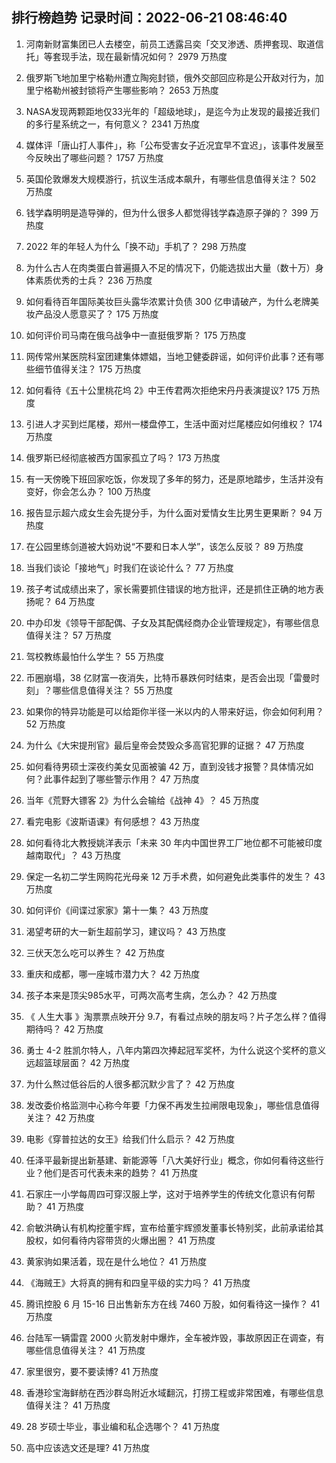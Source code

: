 
## 排行榜趋势 记录时间：2022-06-21 08:46:40
  
  1. 河南新财富集团已人去楼空，前员工透露吕奕「交叉渗透、质押套现、取道信托」等套现手法，现在最新情况如何？ 2979 万热度
    
  2. 俄罗斯飞地加里宁格勒州遭立陶宛封锁，俄外交部回应称是公开敌对行为，加里宁格勒州被封锁将产生哪些影响？ 2653 万热度
    
  3. NASA发现两颗距地仅33光年的「超级地球」，是迄今为止发现的最接近我们的多行星系统之一，有何意义？ 2341 万热度
    
  4. 媒体评「唐山打人事件」，称「公布受害女子近况宜早不宜迟」，该事件发展至今反映出了哪些问题？ 1757 万热度
    
  5. 英国伦敦爆发大规模游行，抗议生活成本飙升，有哪些信息值得关注？ 502 万热度
    
  6. 钱学森明明是造导弹的，但为什么很多人都觉得钱学森造原子弹的？ 399 万热度
    
  7. 2022 年的年轻人为什么「换不动」手机了？ 298 万热度
    
  8. 为什么古人在肉类蛋白普遍摄入不足的情况下，仍能选拔出大量（数十万）身体素质优秀的士兵？ 236 万热度
    
  9. 如何看待百年国际美妆巨头露华浓累计负债 300 亿申请破产，为什么老牌美妆产品没人愿意买了？ 175 万热度
    
  10. 如何评价司马南在俄乌战争中一直挺俄罗斯？ 175 万热度
    
  11. 网传常州某医院科室团建集体嫖娼，当地卫健委辟谣，如何评价此事？还有哪些细节值得关注？ 175 万热度
    
  12. 如何看待《五十公里桃花坞 2》中王传君两次拒绝宋丹丹表演提议? 175 万热度
    
  13. 引进人才买到烂尾楼，郑州一楼盘停工，生活中面对烂尾楼应如何维权？ 174 万热度
    
  14. 俄罗斯已经彻底被西方国家孤立了吗？ 173 万热度
    
  15. 有一天傍晚下班回家吃饭，你发现了多年的努力，还是原地踏步，生活并没有变好，你会怎么办？ 100 万热度
    
  16. 报告显示超六成女生会先提分手，为什么面对爱情女生比男生更果断？ 94 万热度
    
  17. 在公园里练剑道被大妈劝说“不要和日本人学”，该怎么反驳？ 89 万热度
    
  18. 当我们谈论「接地气」时我们在谈论什么？ 77 万热度
    
  19. 孩子考试成绩出来了，家长需要抓住错误的地方批评，还是抓住正确的地方表扬呢？ 64 万热度
    
  20. 中办印发《领导干部配偶、子女及其配偶经商办企业管理规定》，有哪些信息值得关注？ 57 万热度
    
  21. 驾校教练最怕什么学生？ 55 万热度
    
  22. 币圈崩塌，38 亿财富一夜消失，比特币暴跌何时结束，是否会出现「雷曼时刻」？哪些信息值得关注？ 55 万热度
    
  23. 如果你的特异功能是可以给距你半径一米以内的人带来好运，你会如何利用？ 52 万热度
    
  24. 为什么《大宋提刑官》最后皇帝会焚毁众多高官犯罪的证据？ 47 万热度
    
  25. 如何看待男硕士深夜约美女见面被骗 42 万，直到没钱才报警？具体情况如何？此事件起到了哪些警示作用？ 47 万热度
    
  26. 当年《荒野大镖客 2》为什么会输给《战神 4》？ 45 万热度
    
  27. 看完电影《波斯语课》有何感想？ 43 万热度
    
  28. 如何看待北大教授姚洋表示「未来 30 年内中国世界工厂地位都不可能被印度越南取代」？ 43 万热度
    
  29. 保定一名初二学生网购花光母亲 12 万手术费，如何避免此类事件的发生？ 43 万热度
    
  30. 如何评价《间谍过家家》第十一集？ 43 万热度
    
  31. 渴望考研的大一新生超前学习，建议吗？ 43 万热度
    
  32. 三伏天怎么吃可以养生？ 42 万热度
    
  33. 重庆和成都，哪一座城市潜力大？ 42 万热度
    
  34. 孩子本来是顶尖985水平，可两次高考生病，怎么办？ 42 万热度
    
  35. 《 人生大事 》淘票票点映开分 9.7，有看过点映的朋友吗？片子怎么样？值得期待吗？ 42 万热度
    
  36. 勇士 4-2 胜凯尔特人，八年内第四次捧起冠军奖杯，为什么说这个奖杯的意义远超篮球层面？ 42 万热度
    
  37. 为什么熬过低谷后的人很多都沉默少言了？ 42 万热度
    
  38. 发改委价格监测中心称今年要「力保不再发生拉闸限电现象」，哪些信息值得关注？ 42 万热度
    
  39. 电影《穿普拉达的女王》给我们什么启示？ 42 万热度
    
  40. 任泽平最新提出新基建、新能源等「八大美好行业」概念，你如何看待这些行业？他们是否可代表未来的趋势？ 41 万热度
    
  41. 石家庄一小学每周四可穿汉服上学，这对于培养学生的传统文化意识有何帮助？ 41 万热度
    
  42. 俞敏洪确认有机构挖董宇辉，宣布给董宇辉颁发董事长特别奖，此前承诺给其股权，如何看待内容带货的火爆出圈？ 41 万热度
    
  43. 黄家驹如果活着，现在是什么地位？ 41 万热度
    
  44. 《海贼王》大将真的拥有和四皇平级的实力吗？ 41 万热度
    
  45. 腾讯控股 6 月 15-16 日出售新东方在线 7460 万股，如何看待这一操作？ 41 万热度
    
  46. 台陆军一辆雷霆 2000 火箭发射中爆炸，全车被炸毁，事故原因正在调查，有哪些信息值得关注？ 41 万热度
    
  47. 家里很穷，要不要读博? 41 万热度
    
  48. 香港珍宝海鲜舫在西沙群岛附近水域翻沉，打捞工程或非常困难，有哪些信息值得关注？ 41 万热度
    
  49. 28 岁硕士毕业，事业编和私企选哪个？ 41 万热度
    
  50. 高中应该选文还是理? 41 万热度
    